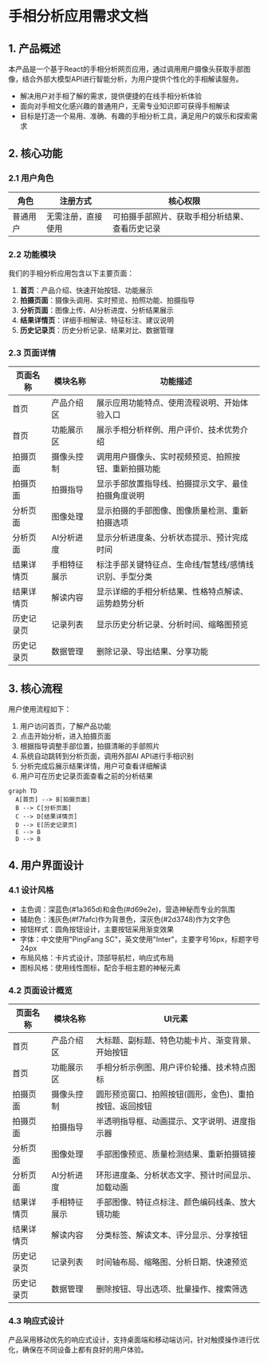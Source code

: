 # 手相分析应用需求文档

## 1. 产品概述
本产品是一个基于React的手相分析网页应用，通过调用用户摄像头获取手部图像，结合外部大模型API进行智能分析，为用户提供个性化的手相解读服务。
- 解决用户对手相了解的需求，提供便捷的在线手相分析体验
- 面向对手相文化感兴趣的普通用户，无需专业知识即可获得手相解读
- 目标是打造一个易用、准确、有趣的手相分析工具，满足用户的娱乐和探索需求

## 2. 核心功能

### 2.1 用户角色
| 角色 | 注册方式 | 核心权限 |
|------|----------|----------|
| 普通用户 | 无需注册，直接使用 | 可拍摄手部照片、获取手相分析结果、查看历史记录 |

### 2.2 功能模块
我们的手相分析应用包含以下主要页面：
1. **首页**：产品介绍、快速开始按钮、功能展示
2. **拍摄页面**：摄像头调用、实时预览、拍照功能、拍摄指导
3. **分析页面**：图像上传、AI分析进度、分析结果展示
4. **结果详情页**：详细手相解读、特征标注、建议说明
5. **历史记录页**：历史分析记录、结果对比、数据管理

### 2.3 页面详情
| 页面名称 | 模块名称 | 功能描述 |
|----------|----------|----------|
| 首页 | 产品介绍区 | 展示应用功能特点、使用流程说明、开始体验入口 |
| 首页 | 功能展示区 | 展示手相分析样例、用户评价、技术优势介绍 |
| 拍摄页面 | 摄像头控制 | 调用用户摄像头、实时视频预览、拍照按钮、重新拍摄功能 |
| 拍摄页面 | 拍摄指导 | 显示手部放置指导线、拍摄提示文字、最佳拍摄角度说明 |
| 分析页面 | 图像处理 | 显示拍摄的手部图像、图像质量检测、重新拍摄选项 |
| 分析页面 | AI分析进度 | 显示分析进度条、分析状态提示、预计完成时间 |
| 结果详情页 | 手相特征展示 | 标注手部关键特征点、生命线/智慧线/感情线识别、手型分类 |
| 结果详情页 | 解读内容 | 显示详细的手相分析结果、性格特点解读、运势趋势分析 |
| 历史记录页 | 记录列表 | 显示历史分析记录、分析时间、缩略图预览 |
| 历史记录页 | 数据管理 | 删除记录、导出结果、分享功能 |

## 3. 核心流程
用户使用流程如下：
1. 用户访问首页，了解产品功能
2. 点击开始分析，进入拍摄页面
3. 根据指导调整手部位置，拍摄清晰的手部照片
4. 系统自动跳转到分析页面，调用外部AI API进行手相识别
5. 分析完成后展示结果详情，用户可查看详细解读
6. 用户可在历史记录页面查看之前的分析结果

```mermaid
graph TD
  A[首页] --> B[拍摄页面]
  B --> C[分析页面]
  C --> D[结果详情页]
  D --> E[历史记录页]
  E --> B
  D --> B
```

## 4. 用户界面设计
### 4.1 设计风格
- 主色调：深蓝色(#1a365d)和金色(#d69e2e)，营造神秘而专业的氛围
- 辅助色：浅灰色(#f7fafc)作为背景色，深灰色(#2d3748)作为文字色
- 按钮样式：圆角按钮设计，主要按钮采用渐变效果
- 字体：中文使用"PingFang SC"，英文使用"Inter"，主要字号16px，标题字号24px
- 布局风格：卡片式设计，顶部导航栏，响应式布局
- 图标风格：使用线性图标，配合手相主题的神秘元素

### 4.2 页面设计概览
| 页面名称 | 模块名称 | UI元素 |
|----------|----------|--------|
| 首页 | 产品介绍区 | 大标题、副标题、特色功能卡片、渐变背景、开始按钮 |
| 首页 | 功能展示区 | 手相分析示例图、用户评价轮播、技术特点图标 |
| 拍摄页面 | 摄像头控制 | 圆形预览窗口、拍照按钮(圆形，金色)、重拍按钮、返回按钮 |
| 拍摄页面 | 拍摄指导 | 半透明指导框、动画提示、文字说明、进度指示器 |
| 分析页面 | 图像处理 | 手部图像预览、质量检测结果、重新拍摄链接 |
| 分析页面 | AI分析进度 | 环形进度条、分析状态文字、预计时间显示、加载动画 |
| 结果详情页 | 手相特征展示 | 手部图像、特征点标注、颜色编码线条、放大镜功能 |
| 结果详情页 | 解读内容 | 分类标签、解读文本、评分显示、分享按钮 |
| 历史记录页 | 记录列表 | 时间轴布局、缩略图、分析日期、快速预览 |
| 历史记录页 | 数据管理 | 删除按钮、导出选项、批量操作、搜索筛选 |

### 4.3 响应式设计
产品采用移动优先的响应式设计，支持桌面端和移动端访问，针对触摸操作进行优化，确保在不同设备上都有良好的用户体验。